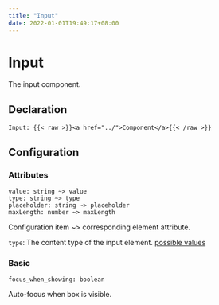 ```yaml
---
title: "Input"
date: 2022-01-01T19:49:17+08:00
---
```


# Input

The input component.

## Declaration

```
Input: {{< raw >}}<a href="../">Component</a>{{< /raw >}}
```

## Configuration

### Attributes

```
value: string ~> value
type: string ~> type
placeholder: string ~> placeholder
maxLength: number ~> maxLength
```

Configuration item ~> corresponding element attribute.

`type`: The content type of the input element. [possible values](https://www.w3.org/TR/html401/interact/forms.html#adef-type-INPUT)

### Basic

```
focus_when_showing: boolean
```

Auto-focus when box is visible.

